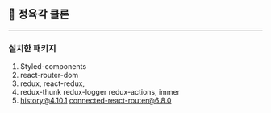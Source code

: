 ## 🥩 정육각 클론

---

### 설치한 패키지

1. Styled-components
2. react-router-dom
3. redux, react-redux,
4. redux-thunk redux-logger redux-actions, immer
5. history@4.10.1 connected-react-router@6.8.0
